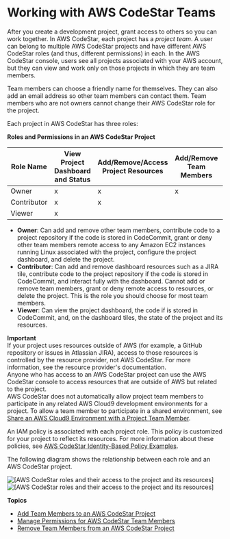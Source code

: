 # Working with AWS CodeStar Teams<a name="working-with-teams"></a>

After you create a development project, grant access to others so you can work together\. In AWS CodeStar, each project has a *project team*\. A user can belong to multiple AWS CodeStar projects and have different AWS CodeStar roles \(and thus, different permissions\) in each\. In the AWS CodeStar console, users see all projects associated with your AWS account, but they can view and work only on those projects in which they are team members\.

Team members can choose a friendly name for themselves\. They can also add an email address so other team members can contact them\. Team members who are not owners cannot change their AWS CodeStar role for the project\. 

Each project in AWS CodeStar has three roles:


**Roles and Permissions in an AWS CodeStar Project**  

| Role Name | View Project Dashboard and Status | Add/Remove/Access Project Resources | Add/Remove Team Members | Delete Project | 
| --- | --- | --- | --- | --- | 
| Owner | x | x | x | x | 
| Contributor | x | x |  |  | 
| Viewer | x |  |  |  | 
+ **Owner**: Can add and remove other team members, contribute code to a project repository if the code is stored in CodeCommit, grant or deny other team members remote access to any Amazon EC2 instances running Linux associated with the project, configure the project dashboard, and delete the project\.
+ **Contributor**: Can add and remove dashboard resources such as a JIRA tile, contribute code to the project repository if the code is stored in CodeCommit, and interact fully with the dashboard\. Cannot add or remove team members, grant or deny remote access to resources, or delete the project\. This is the role you should choose for most team members\.
+ **Viewer**: Can view the project dashboard, the code if is stored in CodeCommit, and, on the dashboard tiles, the state of the project and its resources\.

**Important**  
If your project uses resources outside of AWS \(for example, a GitHub repository or issues in Atlassian JIRA\), access to those resources is controlled by the resource provider, not AWS CodeStar\. For more information, see the resource provider's documentation\.  
Anyone who has access to an AWS CodeStar project can use the AWS CodeStar console to access resources that are outside of AWS but related to the project\.  
AWS CodeStar does not automatically allow project team members to participate in any related AWS Cloud9 development environments for a project\. To allow a team member to participate in a shared environment, see [Share an AWS Cloud9 Environment with a Project Team Member](setting-up-ide-cloud9.md#setting-up-ide-cloud9-share)\.

An IAM policy is associated with each project role\. This policy is customized for your project to reflect its resources\. For more information about these policies, see [AWS CodeStar Identity\-Based Policy Examples](security_iam_id-based-policy-examples.md)\.

The following diagram shows the relationship between each role and an AWS CodeStar project\.

![\[AWS CodeStar roles and their access to the project and its resources\]](http://docs.aws.amazon.com/codestar/latest/userguide/images/adh-team-whowhat.png)![\[AWS CodeStar roles and their access to the project and its resources\]](http://docs.aws.amazon.com/codestar/latest/userguide/)

**Topics**
+ [Add Team Members to an AWS CodeStar Project](how-to-add-team-member.md)
+ [Manage Permissions for AWS CodeStar Team Members](how-to-manage-team-permissions.md)
+ [Remove Team Members from an AWS CodeStar Project](how-to-remove-team-member.md)